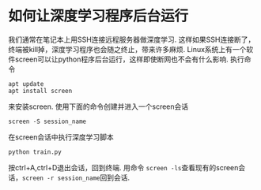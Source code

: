 # 如何让深度学习程序后台运行

我们通常在笔记本上用SSH连接远程服务器做深度学习. 这样如果SSH连接断了，终端被kill掉，深度学习程序也会随之终止，带来许多麻烦. Linux系统上有一个软件screen可以让python程序后台运行，这样即使断网也不会有什么影响. 执行命令

```shell
apt update
apt install screen
```

来安装screen. 使用下面的命令创建并进入一个screen会话

```shell
screen -S session_name
```

在screen会话中执行深度学习脚本

```shell
python train.py
```

按ctrl+A,ctrl+D退出会话，回到终端. 用命令 `screen -ls`查看现有的screen会话，`screen -r session_name`回到会话.
